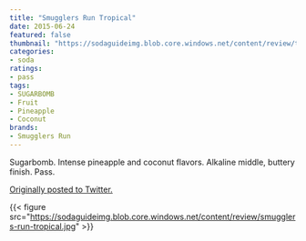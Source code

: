 ```yaml
---
title: "Smugglers Run Tropical"
date: 2015-06-24
featured: false
thumbnail: "https://sodaguideimg.blob.core.windows.net/content/review/thumbs/smugglers-run-tropical.jpg"
categories:
- soda
ratings:
- pass
tags:
- SUGARBOMB
- Fruit
- Pineapple
- Coconut
brands:
- Smugglers Run
---
```


Sugarbomb. Intense pineapple and coconut flavors. Alkaline middle, buttery finish. Pass.

[Originally posted to Twitter.](https://twitter.com/Cavorter/status/613780065009045504)

{{< figure src="https://sodaguideimg.blob.core.windows.net/content/review/smugglers-run-tropical.jpg" >}}
